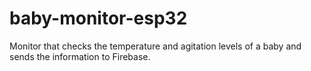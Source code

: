 # baby-monitor-esp32
Monitor that checks the temperature and agitation levels of a baby and sends the information to Firebase.
